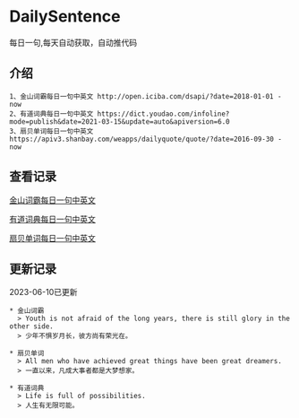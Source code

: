 # DailySentence

每日一句,每天自动获取，自动推代码

## 介绍

```
1、金山词霸每日一句中英文 http://open.iciba.com/dsapi/?date=2018-01-01 - now
2、有道词典每日一句中英文 https://dict.youdao.com/infoline?mode=publish&date=2021-03-15&update=auto&apiversion=6.0
3、扇贝单词每日一句中英文 https://apiv3.shanbay.com/weapps/dailyquote/quote/?date=2016-09-30 - now
```

## 查看记录

[金山词霸每日一句中英文](./data/iciba/)

[有道词典每日一句中英文](./data/youdao/)

[扇贝单词每日一句中英文](./data/shanbay/)

## 更新记录
2023-06-10已更新 
```
* 金山词霸
  > Youth is not afraid of the long years, there is still glory in the other side.
  > 少年不惧岁月长，彼方尚有荣光在。

* 扇贝单词
  > All men who have achieved great things have been great dreamers.
  > 一直以来，凡成大事者都是大梦想家。

* 有道词典
  > Life is full of possibilities.
  > 人生有无限可能。

```
